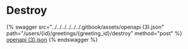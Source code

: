 # Destroy

{% swagger src="../../../../../../.gitbook/assets/openapi (3).json" path="/users/{id}/greetings/{greeting_id}/destroy" method="post" %}
[openapi (3).json](<../../../../../../.gitbook/assets/openapi (3).json>)
{% endswagger %}
